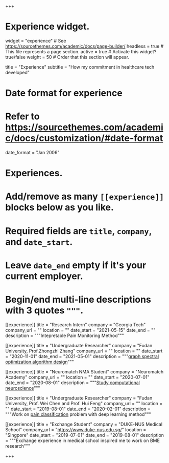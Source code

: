 +++
# Experience widget.
widget = "experience"  # See https://sourcethemes.com/academic/docs/page-builder/
headless = true  # This file represents a page section.
active = true  # Activate this widget? true/false
weight = 50  # Order that this section will appear.

title = "Experience"
subtitle = "How my commitment in healthcare tech developed"

# Date format for experience
#   Refer to https://sourcethemes.com/academic/docs/customization/#date-format
date_format = "Jan 2006"

# Experiences.
#   Add/remove as many `[[experience]]` blocks below as you like.
#   Required fields are `title`, `company`, and `date_start`.
#   Leave `date_end` empty if it's your current employer.
#   Begin/end multi-line descriptions with 3 quotes `"""`.
[[experience]]
  title = "Research Intern"
  company = "Georgia Tech"
  company_url = ""
  location = ""
  date_start = "2021-05-15"
  date_end = ""
  description = """Intepretable Pain Monitoring Method"""

[[experience]]
  title = "Undergraduate Researcher"
  company = "Fudan University, Prof.Zhongzhi Zhang"
  company_url = ""
  location = ""
  date_start = "2020-11-01"
  date_end = "2021-05-01"
  description = """[graph spectral optimization algorithm design](https://runwang.xyz/project/gr/)"""

[[experience]]
  title = "Neuromatch NMA Student"
  company = "Neuromatch Academy"
  company_url = ""
  location = ""
  date_start = "2020-07-01"
  date_end = "2020-08-01"
  description = """[Study computational neuroscience](https://github.com/SamanthaWangdl/course-content)"""


[[experience]]
  title = "Undergraduate Researcher"
  company = "Fudan University, Prof. Wei Chen and Prof. Hui Feng"
  company_url = ""
  location = ""
  date_start = "2019-08-01"
  date_end = "2020-02-01"
  description = """Work on [pain classification](https://runwang.xyz/project/pain/) problem with deep learning method"""

[[experience]]
  title = "Exchange Student"
  company = "DUKE-NUS Medical School"
  company_url = "https://www.duke-nus.edu.sg/"
  location = "Singpore"
  date_start = "2019-07-01"
  date_end = "2019-08-01"
  description = """Exchange experience in medical school inspired me to work on BME research"""


+++
